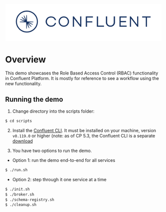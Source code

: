 ![image](../../images/confluent-logo-300-2.png)

# Overview

This demo showcases the Role Based Access Control (RBAC) functionality in Confluent Platform. It is mostly for reference to see a workflow using the new functionality.

## Running the demo

1. Change directory into the scripts folder:

```bash
$ cd scripts
```

2. Install the [Confluent CLI](https://docs.confluent.io/current/cli/installing.html). It must be installed on your machine, version `v0.119.0` or higher (note: as of CP 5.3, the Confluent CLI is a separate [download](https://docs.confluent.io/current/cli/installing.html)

3. You have two options to run the demo.

* Option 1: run the demo end-to-end for all services

```bash
$ ./run.sh
```

* Option 2: step through it one service at a time

```bash
$ ./init.sh
$ ./broker.sh
$ ./schema-registry.sh
$ ./cleanup.sh
```

